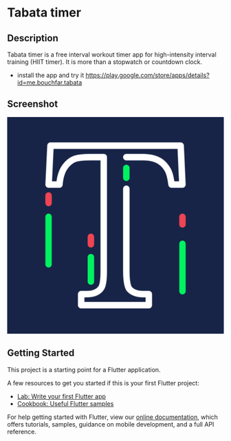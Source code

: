 # Tabata timer

## Description
Tabata timer is a free interval workout timer app for high-intensity interval training (HIIT timer). It is more than a stopwatch or countdown clock.
* install the app and try it https://play.google.com/store/apps/details?id=me.bouchfar.tabata



## Screenshot
![](images/logo.png)



## Getting Started

This project is a starting point for a Flutter application.

A few resources to get you started if this is your first Flutter project:

- [Lab: Write your first Flutter app](https://flutter.dev/docs/get-started/codelab)
- [Cookbook: Useful Flutter samples](https://flutter.dev/docs/cookbook)

For help getting started with Flutter, view our
[online documentation](https://flutter.dev/docs), which offers tutorials,
samples, guidance on mobile development, and a full API reference.
